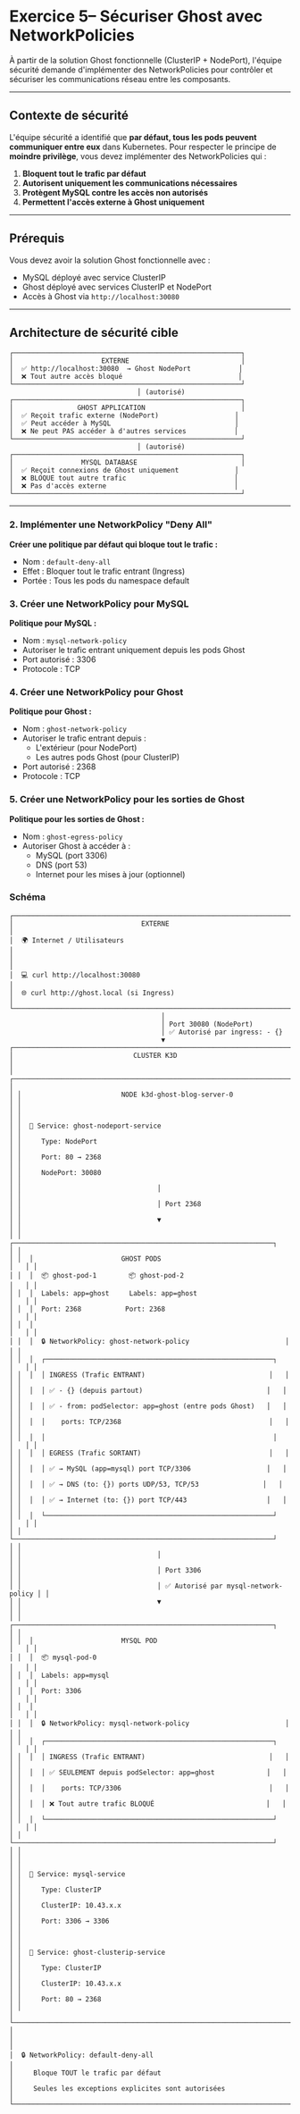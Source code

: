 # Exercice 5– Sécuriser Ghost avec NetworkPolicies

À partir de la solution Ghost fonctionnelle (ClusterIP + NodePort), l'équipe sécurité demande d'implémenter des NetworkPolicies pour contrôler et sécuriser les communications réseau entre les composants.

---

## Contexte de sécurité

L'équipe sécurité a identifié que **par défaut, tous les pods peuvent communiquer entre eux** dans Kubernetes. Pour respecter le principe de **moindre privilège**, vous devez implémenter des NetworkPolicies qui :

1. **Bloquent tout le trafic par défaut**
2. **Autorisent uniquement les communications nécessaires**
3. **Protègent MySQL contre les accès non autorisés**
4. **Permettent l'accès externe à Ghost uniquement**

---

## Prérequis

Vous devez avoir la solution Ghost fonctionnelle avec :
- MySQL déployé avec service ClusterIP
- Ghost déployé avec services ClusterIP et NodePort
- Accès à Ghost via `http://localhost:30080`

---

## Architecture de sécurité cible

```
┌─────────────────────────────────────────────────────────┐
│                      EXTERNE                            │
│  ✅ http://localhost:30080  → Ghost NodePort            │
│  ❌ Tout autre accès bloqué                             │
└─────────────────────────────────────────────────────────┘
                                │ (autorisé)
┌─────────────────────────────────────────────────────────┐
│                GHOST APPLICATION                        │
│  ✅ Reçoit trafic externe (NodePort)                   │
│  ✅ Peut accéder à MySQL                               │
│  ❌ Ne peut PAS accéder à d'autres services            │
└─────────────────────────────────────────────────────────┘
                                │ (autorisé)
┌─────────────────────────────────────────────────────────┐
│                 MYSQL DATABASE                          │
│  ✅ Reçoit connexions de Ghost uniquement              │
│  ❌ BLOQUE tout autre trafic                           │
│  ❌ Pas d'accès externe                                │
└─────────────────────────────────────────────────────────┘
```

---


### 2. Implémenter une NetworkPolicy "Deny All"

**Créer une politique par défaut qui bloque tout le trafic :**
- Nom : `default-deny-all`
- Effet : Bloquer tout le trafic entrant (Ingress)
- Portée : Tous les pods du namespace default

### 3. Créer une NetworkPolicy pour MySQL

**Politique pour MySQL :**
- Nom : `mysql-network-policy`
- Autoriser le trafic entrant uniquement depuis les pods Ghost
- Port autorisé : 3306
- Protocole : TCP

### 4. Créer une NetworkPolicy pour Ghost

**Politique pour Ghost :**
- Nom : `ghost-network-policy`
- Autoriser le trafic entrant depuis :
  - L'extérieur (pour NodePort)
  - Les autres pods Ghost (pour ClusterIP)
- Port autorisé : 2368
- Protocole : TCP

### 5. Créer une NetworkPolicy pour les sorties de Ghost

**Politique pour les sorties de Ghost :**
- Nom : `ghost-egress-policy`
- Autoriser Ghost à accéder à :
  - MySQL (port 3306)
  - DNS (port 53)
  - Internet pour les mises à jour (optionnel)



### Schéma

```
┌─────────────────────────────────────────────────────────────────────────────┐
│                                EXTERNE                                      │
│  🌍 Internet / Utilisateurs                                                │
│                                                                             │
│  💻 curl http://localhost:30080                                            │
│  🌐 curl http://ghost.local (si Ingress)                                   │
└─────────────────────────────────────────────────────────────────────────────┘
                                      │
                                      │ Port 30080 (NodePort)
                                      │ ✅ Autorisé par ingress: - {}
                                      ▼
┌─────────────────────────────────────────────────────────────────────────────┐
│                              CLUSTER K3D                                   │
│ ┌─────────────────────────────────────────────────────────────────────────┐ │
│ │                         NODE k3d-ghost-blog-server-0                    │ │
│ │                                                                         │ │
│ │  🔧 Service: ghost-nodeport-service                                     │ │
│ │     Type: NodePort                                                      │ │
│ │     Port: 80 → 2368                                                     │ │
│ │     NodePort: 30080                                                     │ │
│ │                                  │                                      │ │
│ │                                  │ Port 2368                            │ │
│ │                                  ▼                                      │ │
│ │  ┌─────────────────────────────────────────────────────────────────┐   │ │
│ │  │                      GHOST PODS                                 │   │ │
│ │  │  📦 ghost-pod-1        📦 ghost-pod-2                          │   │ │
│ │  │  Labels: app=ghost     Labels: app=ghost                       │   │ │
│ │  │  Port: 2368           Port: 2368                               │   │ │
│ │  │                                                                 │   │ │
│ │  │  🔒 NetworkPolicy: ghost-network-policy                        │   │ │
│ │  │  ┌─────────────────────────────────────────────────────────┐   │   │ │
│ │  │  │ INGRESS (Trafic ENTRANT)                               │   │   │ │
│ │  │  │ ✅ - {} (depuis partout)                               │   │   │ │
│ │  │  │ ✅ - from: podSelector: app=ghost (entre pods Ghost)   │   │   │ │
│ │  │  │    ports: TCP/2368                                     │   │   │ │
│ │  │  │                                                         │   │   │ │
│ │  │  │ EGRESS (Trafic SORTANT)                                │   │   │ │
│ │  │  │ ✅ → MySQL (app=mysql) port TCP/3306                   │   │   │ │
│ │  │  │ ✅ → DNS (to: {}) ports UDP/53, TCP/53                │   │   │ │
│ │  │  │ ✅ → Internet (to: {}) port TCP/443                    │   │   │ │
│ │  │  └─────────────────────────────────────────────────────────┘   │   │ │
│ │  └─────────────────────────────────────────────────────────────────┘   │ │
│ │                                  │                                      │ │
│ │                                  │ Port 3306                            │ │
│ │                                  │ ✅ Autorisé par mysql-network-policy │ │
│ │                                  ▼                                      │ │
│ │  ┌─────────────────────────────────────────────────────────────────┐   │ │
│ │  │                      MYSQL POD                                  │   │ │
│ │  │  📦 mysql-pod-0                                                 │   │ │
│ │  │  Labels: app=mysql                                              │   │ │
│ │  │  Port: 3306                                                     │   │ │
│ │  │                                                                 │   │ │
│ │  │  🔒 NetworkPolicy: mysql-network-policy                        │   │ │
│ │  │  ┌─────────────────────────────────────────────────────────┐   │   │ │
│ │  │  │ INGRESS (Trafic ENTRANT)                               │   │   │ │
│ │  │  │ ✅ SEULEMENT depuis podSelector: app=ghost             │   │   │ │
│ │  │  │    ports: TCP/3306                                     │   │   │ │
│ │  │  │ ❌ Tout autre trafic BLOQUÉ                            │   │   │ │
│ │  │  └─────────────────────────────────────────────────────────┘   │   │ │
│ │  └─────────────────────────────────────────────────────────────────┘   │ │
│ │                                                                         │ │
│ │  🔧 Service: mysql-service                                              │ │
│ │     Type: ClusterIP                                                     │ │
│ │     ClusterIP: 10.43.x.x                                                │ │
│ │     Port: 3306 → 3306                                                   │ │
│ │                                                                         │ │
│ │  🔧 Service: ghost-clusterip-service                                    │ │
│ │     Type: ClusterIP                                                     │ │
│ │     ClusterIP: 10.43.x.x                                                │ │
│ │     Port: 80 → 2368                                                     │ │
│ └─────────────────────────────────────────────────────────────────────────┘ │
│                                                                             │
│  🔒 NetworkPolicy: default-deny-all                                        │
│     Bloque TOUT le trafic par défaut                                       │
│     Seules les exceptions explicites sont autorisées                       │
└─────────────────────────────────────────────────────────────────────────────┘
```